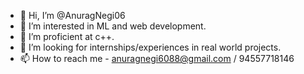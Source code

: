 - 👋 Hi, I’m @AnuragNegi06
- 👀 I’m interested in ML and web development.
- 🌱 I’m proficient at c++.
- 💞️ I’m looking for internships/experiences in real world projects.
- 📫 How to reach me -  anuragnegi6088@gmail.com /  94557718146 

<!---
AnuragNegi06/AnuragNegi06 is a ✨ special ✨ repository because its `README.md` (this file) appears on your GitHub profile.
You can click the Preview link to take a look at your changes.
--->
